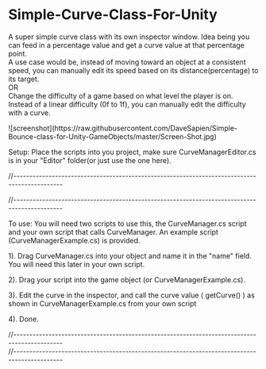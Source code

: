 <h1>Simple-Curve-Class-For-Unity</h1>

<p>A super simple curve class with its own inspector window.
Idea being you can feed in a percentage value and get a curve value at that percentage point.<br>
A use case would be, instead of moving toward an object at a consistent speed, you can manually edit its speed based on its distance(percentage) to its target.<br>
OR<br>
Change the difficulty of a game based on what level the player is on. Instead of a linear difficulty (0f to 1f), you can manually edit the difficulty with a curve. 

</p>
![screenshot](https://raw.githubusercontent.com/DaveSapien/Simple-Bounce-class-for-Unity-GameObjects/master/Screen-Shot.jpg)
<p>

Setup: 
Place the scripts into you project, make sure CurveManagerEditor.cs is in your "Editor" folder(or just use the one here).<p>
//---------------------------------------------------------------------------------------------<p>
//---------------------------------------------------------------------------------------------<p>
To use:
You will need two scripts to use this, the CurveManager.cs script and your own script that calls CurveManager. An example script (CurveManagerExample.cs) is provided.</p>

<p>1). Drag CurveManager.cs into your object and name it in the "name" field. You will need this later in your own script.</p>

<p>2). Drag your script into the game object (or CurveManagerExample.cs).</p>

<p>3). Edit the curve in the inspector, and call the curve value ( getCurve() ) as shown in CurveManagerExample.cs from your own script</p>

<p>4). Done.<p>
//---------------------------------------------------------------------------------------------<br>
//---------------------------------------------------------------------------------------------<p>


